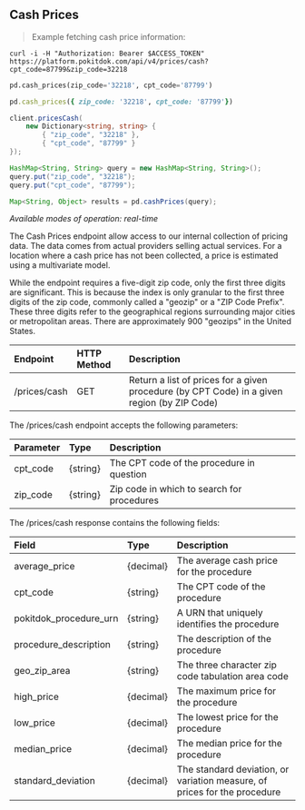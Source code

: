 ## Cash Prices
> Example fetching cash price information:

```shell
curl -i -H "Authorization: Bearer $ACCESS_TOKEN" https://platform.pokitdok.com/api/v4/prices/cash?cpt_code=87799&zip_code=32218
```

```python
pd.cash_prices(zip_code='32218', cpt_code='87799')
```

```ruby
pd.cash_prices({ zip_code: '32218', cpt_code: '87799'})
```

```csharp
client.pricesCash(
    new Dictionary<string, string> {
        { "zip_code", "32218" },
        { "cpt_code", "87799" }
});
```

```java
HashMap<String, String> query = new HashMap<String, String>();
query.put("zip_code", "32218");
query.put("cpt_code", "87799");

Map<String, Object> results = pd.cashPrices(query);
```


*Available modes of operation: real-time*

The Cash Prices endpoint allow access to our internal collection of pricing
data. The data comes from actual providers selling actual services. For a
location where a cash price has not been collected, a price is estimated using a
multivariate model.

While the endpoint requires a five-digit zip code, only the first three digits
are significant. This is because the index is only granular to the first three
digits of the zip code, commonly called a "geozip" or a "ZIP Code Prefix". These
three digits refer to the geographical regions surrounding major cities or
metropolitan areas. There are approximately 900 "geozips" in the United States.

| Endpoint     | HTTP Method | Description                                                                                 |
|:-------------|:------------|:--------------------------------------------------------------------------------------------|
| /prices/cash | GET         | Return a list of prices for a given procedure (by CPT Code) in a given region (by ZIP Code) |

The /prices/cash endpoint accepts the following parameters:

| Parameter| Type     | Description                                |
|:---------|:---------|:-------------------------------------------|
| cpt_code | {string} | The CPT code of the procedure in question  |
| zip_code | {string} | Zip code in which to search for procedures |

The /prices/cash response contains the following fields:

| Field                  | Type      | Description                                                               |
|:-----------------------|:----------|:--------------------------------------------------------------------------|
| average_price          | {decimal} | The average cash price for the procedure                                  |
| cpt_code               | {string}  | The CPT code of the procedure                                             |
| pokitdok_procedure_urn | {string}  | A URN that uniquely identifies the procedure                              |
| procedure_description  | {string}  | The description of the procedure                                          |
| geo_zip_area           | {string}  | The three character zip code tabulation area code                         |
| high_price             | {decimal} | The maximum price for the procedure                                       |
| low_price              | {decimal} | The lowest price for the procedure                                        |
| median_price           | {decimal} | The median price for the procedure                                        |
| standard_deviation     | {decimal} | The standard deviation, or variation measure, of prices for the procedure |
